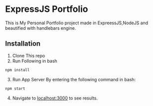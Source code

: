 # ExpressJS Portfolio

This is My Personal Portfolio project made in ExpreessJS,NodeJS and beautified with handlebars engine.

## Installation

1. Clone This repo
2. Run Following in bash

```bash
npm install
```
3. Run App Server By entering the following command in bash:
```bash
npm start
```
4. Navigate to [localhost:3000](localhost:3000) to see results.
